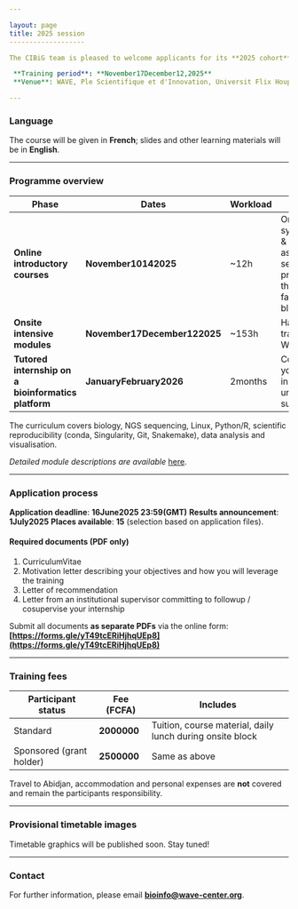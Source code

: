 ```yaml
---

layout: page
title: 2025 session
-------------------

The CIBiG team is pleased to welcome applicants for its **2025 cohort**.

 **Training period**: **November17December12,2025**
 **Venue**: WAVE, Ple Scientifique et d'Innovation, Universit Flix HouphoutBoigny (Bingerville, Abidjan, Cte d'Ivoire).

---
```


### Language

The course will be given in **French**; slides and other learning materials will be in **English**.

---

### Programme overview

| Phase                                                   | Dates                              | Workload | Notes                                                                                 |
| ------------------------------------------------------- | ---------------------------------- | -------- | ------------------------------------------------------------------------------------- |
|  **Online introductory courses**                   | **November10142025**            | \~12h   | One week of synchronous & asynchronous sessions to prepare for the facetoface block |
|  **Onsite intensive modules**                        | **November17December122025** | \~153h  | Handson training at WAVE                                                             |
|  **Tutored internship on a bioinformatics platform** | **JanuaryFebruary2026**        | 2months | Conducted in your host institution under joint supervision                            |

The curriculum covers biology, NGS sequencing, Linux, Python/R, scientific reproducibility (conda, Singularity, Git, Snakemake), data analysis and visualisation.

*Detailed module descriptions are available*  [here](https://cibig-wave.github.io/01-description.html).

---

### Application process

**Application deadline**: **16June2025  23:59(GMT)**
**Results announcement**: **1July2025**
**Places available**: **15** (selection based on application files).

#### Required documents (PDF **only**)

1. CurriculumVitae
2. Motivation letter describing your objectives and how you will leverage the training
3. Letter of recommendation
4. Letter from an institutional supervisor committing to followup / cosupervise your internship

Submit all documents **as separate PDFs** via the online form:
 **[https://forms.gle/yT49tcERiHjhqUEp8](https://forms.gle/yT49tcERiHjhqUEp8)**

---

### Training fees

| Participant status       | Fee (FCFA)    | Includes                                                   |
| ------------------------ | ------------- | ---------------------------------------------------------- |
| Standard                 | **2000000** | Tuition, course material, daily lunch during onsite block |
| Sponsored (grant holder) | **2500000** | Same as above                                              |

Travel to Abidjan, accommodation and personal expenses are **not** covered and remain the participants responsibility.

---

### Provisional timetable images

Timetable graphics will be published soon. Stay tuned!

<!-- Uncomment and replace when available
![Week1](public/2025/timetable-week1.png)
![Week2](public/2025/timetable-week2.png)
![Week3](public/2025/timetable-week3.png)
![Week4](public/2025/timetable-week4.png)
-->

---

### Contact

For further information, please email **[bioinfo@wave-center.org](mailto:bioinfo@wave-center.org)**.

